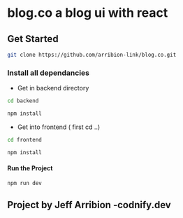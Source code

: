 # blog.co a blog ui with react

## Get Started

```bash
git clone https://github.com/arribion-link/blog.co.git
```

### Install all dependancies

- Get in backend directory
  
```bash
cd backend
```

```bash
npm install
```

- Get into frontend ( first cd ..)
  
```bash
cd frontend
```

```bash
npm install
```

#### Run the Project

```bash
npm run dev
```

## Project by Jeff Arribion -codnify.dev
